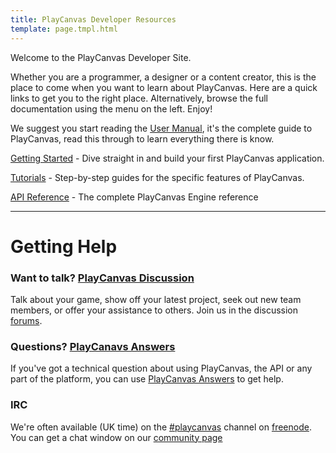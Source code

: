 ```yaml
---
title: PlayCanvas Developer Resources
template: page.tmpl.html
---
```


Welcome to the PlayCanvas Developer Site.

Whether you are a programmer, a designer or a content creator, this is the place to come when you want to learn about PlayCanvas. Here are a quick links to get you to the right place. Alternatively, browse the full documentation using the menu on the left. Enjoy!

We suggest you start reading the [User Manual](/user-manual), it's the complete guide to PlayCanvas, read this through to learn everything there is know.

[Getting Started](/getting-started) - Dive straight in and build your first PlayCanvas application.

[Tutorials](/tutorials) - Step-by-step guides for the specific features of PlayCanvas.

[API Reference](/engine/api/stable) - The complete PlayCanvas Engine reference

<hr />

# Getting Help

### Want to talk? [PlayCanvas Discussion](http://forum.playcanvas.com/)

Talk about your game, show off your latest project, seek out new team members, or offer your assistance to others. Join us in the discussion [forums](http://forum.playcanvas.com/).


### Questions? [PlayCanavs Answers](http://answers.playcanvas.com/)

If you've got a technical question about using PlayCanvas, the API or any part of the platform, you can use [PlayCanvas Answers](http://answers.playcanvas.com/) to get help.

### IRC

We're often available (UK time) on the [#playcanvas](http://webchat.freenode.net/?channels=playcanvas&uio=d4) channel on [freenode](http://freenode.net). You can get a chat window on our [community page](http://playcanvas.com/community)